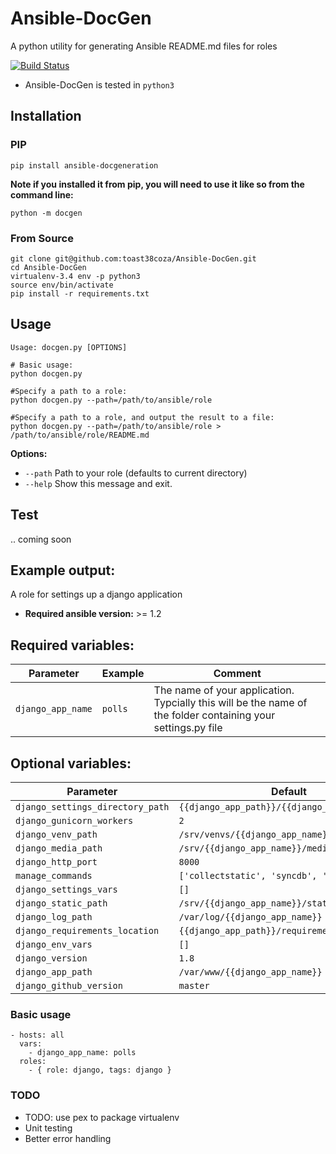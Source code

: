 # Ansible-DocGen
A python utility for generating Ansible README.md files for roles

[![Build Status](https://travis-ci.org/toast38coza/Ansible-DocGen.svg?branch=master)](https://travis-ci.org/toast38coza/Ansible-DocGen)

* Ansible-DocGen is tested in `python3`


## Installation

### PIP

    pip install ansible-docgeneration
    
**Note if you installed it from pip, you will need to use it like so from the command line:**

    python -m docgen

### From Source

```
git clone git@github.com:toast38coza/Ansible-DocGen.git
cd Ansible-DocGen
virtualenv-3.4 env -p python3
source env/bin/activate
pip install -r requirements.txt
```

## Usage

```
Usage: docgen.py [OPTIONS]

# Basic usage: 
python docgen.py

#Specify a path to a role: 
python docgen.py --path=/path/to/ansible/role

#Specify a path to a role, and output the result to a file: 
python docgen.py --path=/path/to/ansible/role > /path/to/ansible/role/README.md
```

**Options:**

* `--path`  Path to your role (defaults to current directory)
* `--help`       Show this message and exit.

## Test 

.. coming soon

## Example output:

A role for settings up a django application

* **Required ansible version:** >= 1.2


## Required variables:
| Parameter    | Example  | Comment  |
|--------------|----------|----------|
|`django_app_name`|`polls`|The name of your application. Typcially this will be the name of the folder containing your settings.py file|


## Optional variables:

| Parameter    | Default | 
|--------------|----------|
|`django_settings_directory_path`|`{{django_app_path}}/{{django_project_name}}`|
|`django_gunicorn_workers`|`2`|
|`django_venv_path`|`/srv/venvs/{{django_app_name}}`|
|`django_media_path`|`/srv/{{django_app_name}}/media`|
|`django_http_port`|`8000`|
|`manage_commands`|`['collectstatic', 'syncdb', 'migrate']`|
|`django_settings_vars`|`[]`|
|`django_static_path`|`/srv/{{django_app_name}}/static`|
|`django_log_path`|`/var/log/{{django_app_name}}`|
|`django_requirements_location`|`{{django_app_path}}/requirements.txt`|
|`django_env_vars`|`[]`|
|`django_version`|`1.8`|
|`django_app_path`|`/var/www/{{django_app_name}}`|
|`django_github_version`|`master`|


### Basic usage

```
- hosts: all
  vars:
    - django_app_name: polls
  roles:
    - { role: django, tags: django }

```

### TODO

* TODO: use pex to package virtualenv
* Unit testing
* Better error handling

